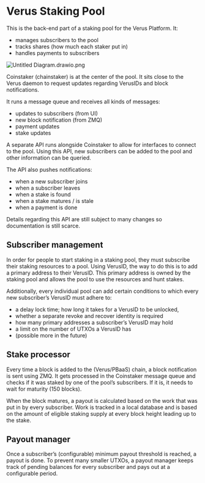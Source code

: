 # Verus Staking Pool

This is the back-end part of a staking pool for the Verus Platform. It:

- manages subscribers to the pool
- tracks shares (how much each staker put in)
- handles payments to subscribers

![Untitled Diagram.drawio.png](https://s3-us-west-2.amazonaws.com/secure.notion-static.com/f405c1f4-c763-44c6-a690-8755e9092bd3/Untitled_Diagram.drawio.png)

Coinstaker (chainstaker) is at the center of the pool. It sits close to the Verus daemon to request updates regarding VerusIDs and block notifications. 

It runs a message queue and receives all kinds of messages:

- updates to subscribers (from UI)
- new block notification (from ZMQ)
- payment updates
- stake updates

A separate API runs alongside Coinstaker to allow for interfaces to connect to the pool. Using this API, new subscribers can be added to the pool and other information can be queried.

The API also pushes notifications:

- when a new subscriber joins
- when a subscriber leaves
- when a stake is found
- when a stake matures / is stale
- when a payment is done

Details regarding this API are still subject to many changes so documentation is still scarce.

## Subscriber management

In order for people to start staking in a staking pool, they must subscribe their staking resources to a pool. Using VerusID, the way to do this is to add a primary address to their VerusID. This primary address is owned by the staking pool and allows the pool to use the resources and hunt stakes.

Additionally, every individual pool can add certain conditions to which every new subscriber’s VerusID must adhere to:

- a delay lock time; how long it takes for a VerusID to be unlocked,
- whether a separate revoke and recover identity is required
- how many primary addresses a subscriber’s VerusID may hold
- a limit on the number of UTXOs a VerusID has
- (possible more in the future)

## Stake processor

Every time a block is added to the (Verus/PBaaS) chain, a block notification is sent using ZMQ. It gets processed in the Coinstaker message queue and checks if it was staked by one of the pool’s subscribers. If it is, it needs to wait for maturity (150 blocks). 

When the block matures, a payout is calculated based on the work that was put in by every subscriber. Work is tracked in a local database and is based on the amount of eligible staking supply at every block height leading up to the stake.

## Payout manager

Once a subscriber’s (configurable) minimum payout threshold is reached, a payout is done. To prevent many smaller UTXOs, a payout manager keeps track of pending balances for every subscriber and pays out at a configurable period.

